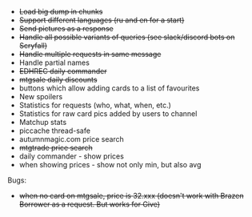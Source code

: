 * ~~Load big dump in chunks~~
* ~~Support different languages (ru and en for a start)~~
* ~~Send pictures as a response~~
* ~~Handle all possible variants of queries (see slack/discord bots on Scryfall)~~
* ~~Handle multiple requests in same message~~
* Handle partial names
* ~~EDHREC daily commander~~
* ~~mtgsale daily discounts~~
* buttons which allow adding cards to a list of favourites
* New spoilers
* Statistics for requests (who, what, when, etc.)
* Statistics for raw card pics added by users to channel
* Matchup stats
* piccache thread-safe
* autumnmagic.com price search
* ~~mtgtrade price search~~
* daily commander - show prices
* when showing prices - show not only min, but also avg


Bugs:
* ~~when no card on mtgsale, price is 32.xxx (doesn't work with Brazen Borrower as a request. But works for Give)~~
